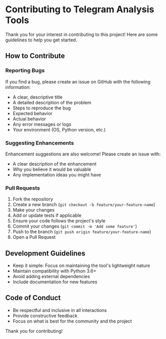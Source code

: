# Contributing to Telegram Analysis Tools

Thank you for your interest in contributing to this project! Here are some guidelines to help you get started.

## How to Contribute

### Reporting Bugs

If you find a bug, please create an issue on GitHub with the following information:
- A clear, descriptive title
- A detailed description of the problem
- Steps to reproduce the bug
- Expected behavior
- Actual behavior
- Any error messages or logs
- Your environment (OS, Python version, etc.)

### Suggesting Enhancements

Enhancement suggestions are also welcome! Please create an issue with:
- A clear description of the enhancement
- Why you believe it would be valuable
- Any implementation ideas you might have

### Pull Requests

1. Fork the repository
2. Create a new branch (`git checkout -b feature/your-feature-name`)
3. Make your changes
4. Add or update tests if applicable
5. Ensure your code follows the project's style
6. Commit your changes (`git commit -m 'Add some feature'`)
7. Push to the branch (`git push origin feature/your-feature-name`)
8. Open a Pull Request

## Development Guidelines

- Keep it simple: Focus on maintaining the tool's lightweight nature
- Maintain compatibility with Python 3.6+
- Avoid adding external dependencies
- Include documentation for new features

## Code of Conduct

- Be respectful and inclusive in all interactions
- Provide constructive feedback
- Focus on what is best for the community and the project

Thank you for contributing!